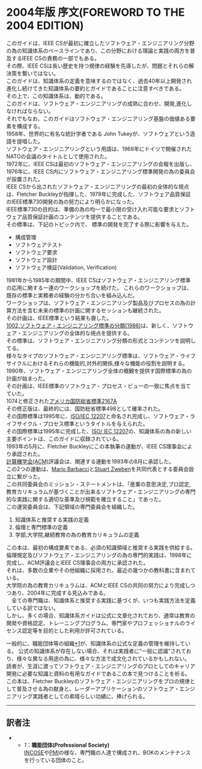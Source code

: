 # 2004年版 序文(FOREWORD TO THE 2004 EDITION)
このガイドは、IEEE CSが最初に確立したソフトウェア・エンジニアリング分野の為の知識体系のベースラインであり、この分野における理論と実践の両方を普及するIEEE CSの責務の一部でもある。  
その際、IEEE CSは長い歴史を持つ規律の経験を先導したが、問題とそれらの解決策を繋いではない。  
このガイドは、知識体系の定義を意味するのではなく、過去40年以上開発され進化し続けてきた知識体系の要約とガイドであることに注意すべきである。  
その上で、この知識体系は、動的である。  
このガイドは、ソフトウェア・エンジニアリングの成熟に合わせ、開発,進化しなければならない。  
それでもなお、このガイドはソフトウェア・エンジニアリング基盤の価値ある要素を構成する。  
1958年、世界的に有名な統計学者である John Tukeyが、ソフトウェアという造語を提唱した。  
ソフトウェア・エンジニアリングという用語は、1968年にドイツで開催されたNATOの会議のタイトルとして使用された。  
1972年に、IEEE CSは最初のソフトウェア・エンジニアリングの会報を出版し、1976年に、IEEE CS内にソフトウェア・エンジニアリング標準開発の為の委員会が設置された。  
IEEE CSから出されたソフトウェア・エンジニアリングの最初の全体的な視点は、Fletcher Buckleyが指揮した、1979年に完成した、ソフトウェア品質保証のIEEE標準730開発の為の努力により明らかになった。  
IEEE標準730の目的は、準備の為の均一で最小限の受け入れ可能な要求とソフトウェア品質保証計画のコンテンツを提供することである。  
その標準は、下記のトピック内で、 標準の開発を完了する際に影響を与えた。
 - 構成管理
 - ソフトウェアテスト
 - ソフトウェア要求
 - ソフトウェア設計
 - ソフトウェア検証(Validation, Verification)

1981年から1985年の期間中、IEEE CSはソフトウェア・エンジニアリング標準の応用に関する一連のワークショップを続けた。
これらのワークショップは、既存の標準と実務者の経験の分かち合いを組み込んだ。  
ワークショップは、ソフトウェア・エンジニアリング製品及びプロセスの為の計算方法を含む未来の標準の計画に関するセッションも継続された。  
その計画は、IEEE標準という結果も齎した。  
[1002,ソフトウェア・エンジニアリング標準の分類(1986)](https://standards.ieee.org/findstds/standard/1002-1987.html)は、新しく、ソフトウェア・エンジニアリングの全体的な視点を提供する。  
その標準は、ソフトウェア・エンジニアリング分類の形式とコンテンツを説明してる。  
様々なタイプのソフトウェア・エンジニアリング標準は、ソフトウェア・ライフサイクルにおけるそれらの機能的,対外的関係,様々な機能の役割を説明する。  
1990年、ソフトウェア・エンジニアリング全体の概観を提供す国際標準の為の計画が始まった。  
その計画は、IEEE標準のソフトウェア・プロセス・ビューの一致に焦点を当てていた。    
1074と修正された[アメリカ国防総省標準2167A](http://www.product-lifecycle-management.com/download/dod-std-2167a.pdf)  
その修正版は、最終的には、国防総省標準498として確率された。  
その国際標準は1995年に、[ISO/IEC 12207](http://www.iso.org/iso/catalogue_detail?csnumber=43447)と命名され完成し、ソフトウェア・ライフサイクル・プロセス標準というタイトルを与えられた。  
その国際標準は1995年に完成した、[ISO/ IEC 12207](http://www.iso.org/iso/catalogue_detail?csnumber=43447)の、知識体系の為の新しい主要ポイントは、このガイドに収録されている。  
1993年の5月に、Fletcher Buckleyにこの本執筆の運動が、IEEE CS理事会により承認された。  
[計算機学会(ACM)](https://www.acm.org/)評議会は、関連する運動を1993年の8月に承認した。  
この2つの運動は、[Mario Barbacci](https://www.computer.org/web/awards/merwin-mario-barbacci)と[Stuart Zweben](https://cse.osu.edu/people/zweben.1)を共同代表とする委員会設立に繋がった。  
この共同委員会のミッション・ステートメントは、「産業の意思決定,プロ認定,教育カリキュラムが基づくことが出来るソフトウェア・エンジニアリングの専門的な実践に関する適切な基準及び規範を確立すること」であった。  
この運営委員会は、下記領域の専門委員会を組織した。  
 1. 知識体系と推奨する実践の定義
 2. 倫理と専門標準の定義
 3. 学部,大学院,継続教育の為の教育カリキュラムの定義

この本は、最初の構成要素である、必須の知識領域と推奨する実践を供給する。  
倫理規定及びソフトウェア・エンジニアリングの為の専門的実践は、1998年に完成し、ACM評議会とIEEE CS理事会の両方に承認された。  
それは、多数の企業やその他組織に採用され、最近の幾つかの教科書に含まれている。  
大学院の為の教育カリキュラムは、ACMとIEEE CSの共同の努力により完成しつつあり、2004年に完成する見込みである。  
　全ての専門職は、知識体系と推奨する実践に基づくが、いつも実践方法を定義している訳ではない。  
しかし、多くの場合、知識体系ガイドは公式に文章化されており、通常は教育の開発や資格認定、トレーニングプログラム、専門家やプロフェッショナルのライセンス認定等を目的とした利用が許可されている。  

一般的に、職能団体等の組織[*1](./02__FOREWORD_TO_THE_2004_EDITION.md#訳者注)が、知識体系の公式な定義の管理を維持している。
公式の知識体系が存在しない場合、それは実践者に"一般に認識"されており、様々な異なる用途の為に、様々な方法で成文化されているかもしれない。  
読者が、生涯に渡ってソフトウェア・エンジニアリングのプロとしてのキャリア開発に必要な知識と資料の有用なガイドであるこの本で見つけることを祈る。  
この本は、Fletcher Buckleyのソフトウェア・エンジニアリングをプロの規律として普及させる為の献身と、レーダーアプリケーションのソフトウェア・エンジニアリング実践者としての素晴らしい功績に、捧げられる。  

---

## 訳者注
 - * *1*：**職能団体(Professional Society)**<br>
[INCOSE](http://www.incose.org/)や[PMI](https://www.pmi.org/)の様な、専門職の人達で構成され、BOKのメンテナンスを行っている団体のこと。
